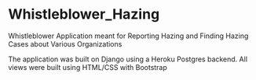 # Whistleblower_Hazing
Whistleblower Application meant for Reporting Hazing and Finding Hazing Cases about Various Organizations

The application was built on Django using a Heroku Postgres backend. All views were built using HTML/CSS with Bootstrap
